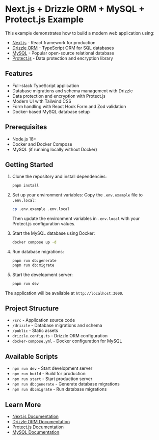 # Next.js + Drizzle ORM + MySQL + Protect.js Example

This example demonstrates how to build a modern web application using:
- [Next.js](https://nextjs.org/) - React framework for production
- [Drizzle ORM](https://orm.drizzle.team/) - TypeScript ORM for SQL databases
- [MySQL](https://www.mysql.com/) - Popular open-source relational database
- [Protect.js](https://cipherstash.com/protect) - Data protection and encryption library

## Features

- Full-stack TypeScript application
- Database migrations and schema management with Drizzle
- Data protection and encryption with Protect.js
- Modern UI with Tailwind CSS
- Form handling with React Hook Form and Zod validation
- Docker-based MySQL database setup

## Prerequisites

- Node.js 18+ 
- Docker and Docker Compose
- MySQL (if running locally without Docker)

## Getting Started

1. Clone the repository and install dependencies:
   ```bash
   pnpm install
   ```

2. Set up your environment variables:
   Copy the `.env.example` file to `.env.local`:
   ```bash
   cp .env.example .env.local
   ```
   Then update the environment variables in `.env.local` with your Protect.js configuration values.

3. Start the MySQL database using Docker:
   ```bash
   docker compose up -d
   ```

4. Run database migrations:
   ```bash
   pnpm run db:generate
   pnpm run db:migrate
   ```

5. Start the development server:
   ```bash
   pnpm run dev
   ```

The application will be available at `http://localhost:3000`.

## Project Structure

- `/src` - Application source code
- `/drizzle` - Database migrations and schema
- `/public` - Static assets
- `drizzle.config.ts` - Drizzle ORM configuration
- `docker-compose.yml` - Docker configuration for MySQL

## Available Scripts

- `npm run dev` - Start development server
- `npm run build` - Build for production
- `npm run start` - Start production server
- `npm run db:generate` - Generate database migrations
- `npm run db:migrate` - Run database migrations

## Learn More

- [Next.js Documentation](https://nextjs.org/docs)
- [Drizzle ORM Documentation](https://orm.drizzle.team/docs/overview)
- [Protect.js Documentation](https://cipherstash.com/protect/docs)
- [MySQL Documentation](https://dev.mysql.com/doc/)
